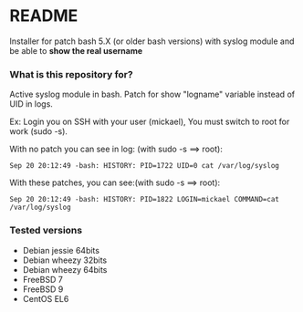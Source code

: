 # README #

Installer for patch bash 5.X (or older bash versions) with syslog module and be able to **show the real username**

### What is this repository for? ###
Active syslog module in bash.
Patch for show "logname" variable instead of UID in logs.

Ex: Login you on SSH with your user (mickael), You must switch to root for work (sudo -s).

With no patch you can see in log: (with sudo -s ==> root):

```
Sep 20 20:12:49 -bash: HISTORY: PID=1722 UID=0 cat /var/log/syslog
```


With these patches, you can see:(with sudo -s ==> root):

```
Sep 20 20:12:49 -bash: HISTORY: PID=1822 LOGIN=mickael COMMAND=cat /var/log/syslog
```

### Tested versions ###
* Debian jessie 64bits
* Debian wheezy 32bits
* Debian wheezy 64bits
* FreeBSD 7
* FreeBSD 9
* CentOS EL6
